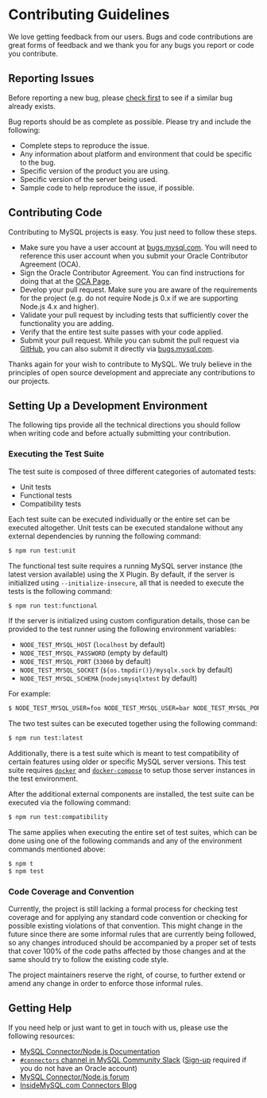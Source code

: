 # Contributing Guidelines

We love getting feedback from our users. Bugs and code contributions are great forms of feedback and we thank you for any bugs you report or code you contribute.

## Reporting Issues

Before reporting a new bug, please [check first](https://bugs.mysql.com/search.php) to see if a similar bug already exists.

Bug reports should be as complete as possible. Please try and include the following:

* Complete steps to reproduce the issue.
* Any information about platform and environment that could be specific to the bug.
* Specific version of the product you are using.
* Specific version of the server being used.
* Sample code to help reproduce the issue, if possible.

## Contributing Code

Contributing to MySQL projects is easy. You just need to follow these steps.

* Make sure you have a user account at [bugs.mysql.com](https://bugs.mysql.com). You will need to reference this user account when you submit your Oracle Contributor Agreement (OCA).
* Sign the Oracle Contributor Agreement. You can find instructions for doing that at the [OCA Page](https://www.oracle.com/technetwork/community/oca-486395.html).
* Develop your pull request. Make sure you are aware of the requirements for the project (e.g. do not require Node.js 0.x if we are supporting Node.js 4.x and higher).
* Validate your pull request by including tests that sufficiently cover the functionality you are adding.
* Verify that the entire test suite passes with your code applied.
* Submit your pull request. While you can submit the pull request via [GitHub](https://github.com/mysql/mysql-connector-nodejs/pulls), you can also submit it directly via [bugs.mysql.com](https://bugs.mysql.com).

Thanks again for your wish to contribute to MySQL. We truly believe in the principles of open source development and appreciate any contributions to our projects.

## Setting Up a Development Environment

The following tips provide all the technical directions you should follow when writing code and before actually submitting your contribution.

### Executing the Test Suite

The test suite is composed of three different categories of automated tests:

* Unit tests
* Functional tests
* Compatibility tests

Each test suite can be executed individually or the entire set can be executed altogether. Unit tests can be executed standalone without any external dependencies by running the following command:

```sh
$ npm run test:unit
```

The functional test suite requires a running MySQL server instance (the latest version available) using the X Plugin. By default, if the server is initialized using `--initialize-insecure`, all that is needed to execute the tests is the following command:

```sh
$ npm run test:functional
```

If the server is initialized using custom configuration details, those can be provided to the test runner using the following environment variables:

* `NODE_TEST_MYSQL_HOST` (`localhost` by default)
* `NODE_TEST_MYSQL_PASSWORD` (empty by default)
* `NODE_TEST_MYSQL_PORT` (`33060` by default)
* `NODE_TEST_MYSQL_SOCKET` (`${os.tmpdir()}/mysqlx.sock` by default)
* `NODE_TEST_MYSQL_SCHEMA` (`nodejsmysqlxtest` by default)

For example:

```sh
$ NODE_TEST_MYSQL_USER=foo NODE_TEST_MYSQL_USER=bar NODE_TEST_MYSQL_PORT=33061 npm run test:functional
```

The two test suites can be executed together using the following command:

```sh
$ npm run test:latest
```

Additionally, there is a test suite which is meant to test compatibility of certain features using older or specific MySQL server versions. This test suite requires [`docker`](https://docs.docker.com/install/) and [`docker-compose`](https://docs.docker.com/compose/install/) to setup those server instances in the test environment.

After the additional external components are installed, the test suite can be executed via the following command:

```sh
$ npm run test:compatibility
```

The same applies when executing the entire set of test suites, which can be done using one of the following commands and any of the environment commands mentioned above:

```sh
$ npm t
$ npm test
```

### Code Coverage and Convention

Currently, the project is still lacking a formal process for checking test coverage and for applying any standard code convention or checking for possible existing violations of that convention. This might change in the future since there are some informal rules that are currently being followed, so any changes introduced should be accompanied by a proper set of tests that cover 100% of the code paths affected by those changes and at the same should try to follow the existing code style.

The project maintainers reserve the right, of course, to further extend or amend any change in order to enforce those informal rules.

## Getting Help

If you need help or just want to get in touch with us, please use the following resources:

* [MySQL Connector/Node.js Documentation](https://dev.mysql.com/doc/dev/connector-nodejs/)
* [`#connectors` channel in MySQL Community Slack](https://mysqlcommunity.slack.com/messages/connectors) ([Sign-up](https://lefred.be/mysql-community-on-slack/) required if you do not have an Oracle account)
* [MySQL Connector/Node.js forum](http://forums.mysql.com/list.php?44)
* [InsideMySQL.com Connectors Blog](https://insidemysql.com/category/mysql-development/connectors/)
